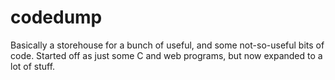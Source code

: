 # codedump

Basically a storehouse for a bunch of useful, and some not-so-useful bits of
code. Started off as just some C and web programs, but now expanded to a lot of
stuff.
